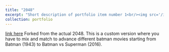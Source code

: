 ```yaml
---
title: "2048"
excerpt: "Short description of portfolio item number 1<br/><img src='/images/2048.png'>"
collection: portfolio
---
```


[link here](https://infinite-badlands-26041.herokuapp.com/index.html) 
Forked from the actual 2048. This is a custom version where you have to mix and match to advance different batman movies starting from Batman (1943) to Batman vs Superman (2016).
